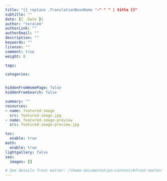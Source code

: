 ```yaml
---
title: "{{ replace .TranslationBaseName "-" " " | title }}"
subtitle: ""
date: {{ .Date }}
author: "teralem"
authorLink: ""
authorEmail: ""
description: ""
keywords: ""
license: ""
comment: true
weight: 0

tags:

categories:


hiddenFromHomePage: false
hiddenFromSearch: false

summary: ""
resources:
- name: featured-image
  src: featured-image.jpg
- name: featured-image-preview
  src: featured-image-preview.jpg

toc:
  enable: true
math:
  enable: true
lightgallery: false
seo:
  images: []

# See details front matter: /theme-documentation-content/#front-matter
---
```


<!--more-->
